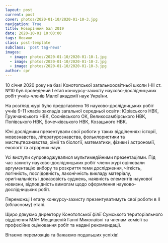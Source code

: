 ```yaml
---
layout: post
current: post
cover: photos/2020-01-10/2020-01-10-3.jpg
navigation: True
title: Новорічний бал 2019
date: 2020-10-01 10:00:00
tags: Новини
class: post-template
subclass: 'post tag-news'
images:
  - image: photos/2020-01-10/2020-01-10-1.jpg
  - image: photos/2020-01-10/2020-01-10-2.jpg
  - image: photos/2020-01-10/2020-01-10-3.jpg
author: cpr
---
```


10 січня 2020 року на базі Конотопської загальноосвітньої школи  І-ІІІ ст. №10 був проведений І етап конкурсу-захисту науково-дослідницьких робіт учнів-членів Малої академії наук України.

На розгляд журі було представлено 16 науково-дослідницьких робіт учнів 9-11 класів закладів загальної середньої освіти: Юрівського НВК, Гружчанського НВК, Соснівського ОК,  Великосамбірського НВК, Попівського НВК, Бочечківського НВК, Козацького НВК.

Юні дослідники презентували свої роботи у таких відділеннях: історії, мовознавства, літературознавства, фольклористики та мистецтвознавства, хімії та біології, математики, фізики і астрономії, екології та аграрних наук.

Усі виступи супроводжувалися мультимедійними презентаціями. Під час захисту науково-дослідницьких робіт члени журі оцінювали аргументацію вибору та розкриття теми дослідження, чіткість, логічність, послідовність, лаконічність викладу матеріалу, оригінальність і доказовість суджень, наявність елементів наукової новизни, відповідність вимогам щодо оформлення науково-дослідницьких  робіт.

Переможці І етапу конкурсу-захисту презентуватимуть свої роботи в ІІ (обласному) етапі.

Щиро дякуємо директору Конотопської філії Сумського територіального відділення МАН Мещишеній Ганні Миколаївні та членам комісії за професійне оцінювання робіт та надані рекомендації.

Вітаємо переможців та бажаємо подальших успіхів!
